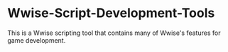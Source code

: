 # Wwise-Script-Development-Tools
This is a Wwise scripting tool that contains many of Wwise's features for game development.
